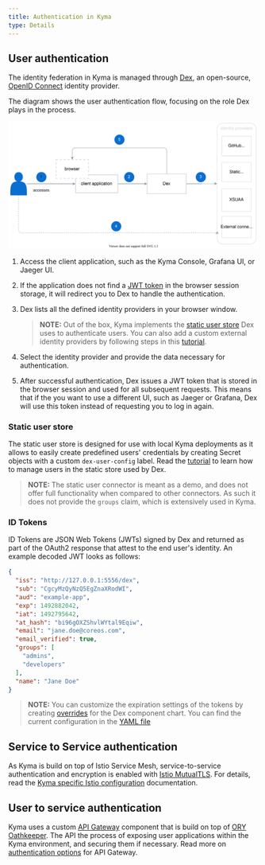 ```yaml
---
title: Authentication in Kyma
type: Details
---
```


## User authentication

The identity federation in Kyma is managed through [Dex](https://github.com/dexidp/dex), an open-source, [OpenID Connect](https://openid.net/connect/) identity provider. 

The diagram shows the user authentication flow, focusing on the role Dex plays in the process.

![Dex diagram](./assets/dex.svg)

1. Access the client application, such as the Kyma Console, Grafana UI, or Jaeger UI. 
2. If the application does not find a [JWT token](#ID-Tokens) in the browser session storage, it will redirect you to Dex to handle the authentication.
3. Dex lists all the defined identity providers in your browser window.

    >**NOTE:** Out of the box, Kyma implements the [static user store](#static-user-store) Dex uses to authenticate users. You can also add a custom external identity providers by following steps in this [tutorial](#tutorials-add-an-identity-provider-to-dex).

4. Select the identity provider and provide the data necessary for authentication.
5. After successful authentication, Dex issues a JWT token that is stored in the browser session and used for all subsequent requests. This means that if the you want to use a different UI, such as Jaeger or Grafana, Dex will use this token instead of requesting you to log in again.

### Static user store

The static user store is designed for use with local Kyma deployments as it allows to easily create predefined users' credentials by creating Secret objects with a custom `dex-user-config` label.
Read the [tutorial](#tutorials-manage-static-users-in-dex) to learn how to manage users in the static store used by Dex.

 >**NOTE:** The static user connector is meant as a demo, and does not offer full functionality when compared to other connectors. As such it does not provide the `groups` claim, which is extensively used in Kyma.

### ID Tokens

 ID Tokens are JSON Web Tokens (JWTs) signed by Dex and returned as part of the OAuth2 response that attest to the end user's identity.
 An example decoded JWT looks as follows:

```json
{
  "iss": "http://127.0.0.1:5556/dex",
  "sub": "CgcyMzQyNzQ5EgZnaXRodWI",
  "aud": "example-app",
  "exp": 1492882042,
  "iat": 1492795642,
  "at_hash": "bi96gOXZShvlWYtal9Eqiw",
  "email": "jane.doe@coreos.com",
  "email_verified": true,
  "groups": [
    "admins",
    "developers"
  ],
  "name": "Jane Doe"
}
```

>**NOTE:** You can customize the expiration settings of the tokens by creating [overrides](/root/kyma#configuration-helm-overrides-for-kyma-installation) for the Dex component chart. You can find the current configuration in the [YAML file](https://github.com/kyma-project/kyma/blob/master/resources/dex/values.yaml#L59)

## Service to Service authentication

As Kyma is build on top of Istio Service Mesh, service-to-service authentication and encryption is enabled with  [Istio MutualTLS](https://istio.io/latest/docs/concepts/security/#mutual-tls-authentication). For details, read the [Kyma specific Istio configuration](components/service-mesh/#details-istio-setup-in-kyma-kyma-specific-configuration) documentation.

## User to service authentication

Kyma uses a custom [API Gateway](/components/api-gateway/#overview-overview) component that is build on top of [ORY Oathkeeper](https://www.ory.sh/oathkeeper/docs/). The API the process of exposing user applications within the Kyma environment, and securing them if necessary. Read more on [authentication options](components/api-gateway/#architecture-architecture-request-flow) for API Gateway.